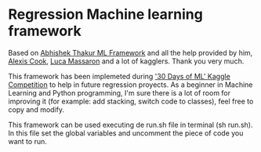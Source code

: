 # Regression Machine learning framework
Based on [Abhishek Thakur ML Framework](https://github.com/abhishekkrthakur/mlframework) and all the help provided by him, [Alexis Cook](https://www.kaggle.com/alexisbcook), [Luca Massaron](https://www.kaggle.com/lucamassaron) and a lot of kagglers. Thank you very much.

This framework has been implemeted during ['30 Days of ML' Kaggle Competition](https://www.kaggle.com/c/30-days-of-ml) to help in future regression proyects. As a beginner in Machine Learning and Python programming, I'm sure there is a lot of room for improving it (for example: add stacking, switch code to classes), feel free to copy and modify. 

This framework can be used executing de run.sh file in terminal (sh run.sh). In this file set the global variables and uncomment the piece of code you want to run. 



